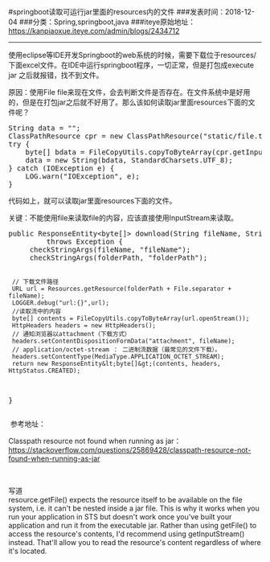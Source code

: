 #springboot读取可运行jar里面的resources内的文件
###发表时间：2018-12-04
###分类：Spring,springboot,java
###iteye原始地址：<a href="https://kanpiaoxue.iteye.com/admin/blogs/2434712" target="_blank">https://kanpiaoxue.iteye.com/admin/blogs/2434712</a>

---

<div class="iteye-blog-content-contain" style="font-size: 14px;"> 
 <p>使用eclipse等IDE开发Springboot的web系统的时候，需要下载位于resources/下面excel文件。在IDE中运行springboot程序，一切正常，但是打包成execute jar 之后就报错，找不到文件。</p> 
 <p>原因：使用File file来现在文件，会去判断文件是否存在。在文件系统中是好用的，但是在打包jar之后就不好用了。那么该如何读取jar里面resources下面的文件呢？</p> 
 <pre name="code" class="java">String data = "";
ClassPathResource cpr = new ClassPathResource("static/file.txt");
try {
    byte[] bdata = FileCopyUtils.copyToByteArray(cpr.getInputStream());
    data = new String(bdata, StandardCharsets.UTF_8);
} catch (IOException e) {
    LOG.warn("IOException", e);
}</pre> 
 <p>代码如上，就可以读取jar里面resources下面的文件。</p> 
 <p>关键：不能使用file来读取file的内容，应该直接使用InputStream来读取。</p> 
 <pre name="code" class="java">public ResponseEntity&lt;byte[]&gt; download(String fileName, String folderPath)
         throws Exception {
     checkStringArgs(fileName, "fileName");
     checkStringArgs(folderPath, "folderPath");
     
     // 下载文件路径
     URL url = Resources.getResource(folderPath + File.separator + fileName);
     LOGGER.debug("url:{}",url);
     //读取流中的内容
     byte[] contents = FileCopyUtils.copyToByteArray(url.openStream());
     HttpHeaders headers = new HttpHeaders();
     // 通知浏览器以attachment（下载方式）
     headers.setContentDispositionFormData("attachment", fileName);
     // application/octet-stream ： 二进制流数据（最常见的文件下载）。
     headers.setContentType(MediaType.APPLICATION_OCTET_STREAM);
     return new ResponseEntity&lt;byte[]&gt;(contents, headers, HttpStatus.CREATED);
}</pre> 
 <p>&nbsp;参考地址：</p> 
 <p>Classpath resource not found when running as jar：<a href="https://stackoverflow.com/questions/25869428/classpath-resource-not-found-when-running-as-jar">https://stackoverflow.com/questions/25869428/classpath-resource-not-found-when-running-as-jar</a></p> 
 <p>&nbsp;</p> 
 <div class="quote_title">
  写道
 </div> 
 <div class="quote_div">
  resource.getFile() expects the resource itself to be available on the file system, i.e. it can't be nested inside a jar file. This is why it works when you run your application in STS but doesn't work once you've built your application and run it from the executable jar. Rather than using getFile() to access the resource's contents, I'd recommend using getInputStream() instead. That'll allow you to read the resource's content regardless of where it's located.
 </div> 
 <p>&nbsp;</p> 
</div>